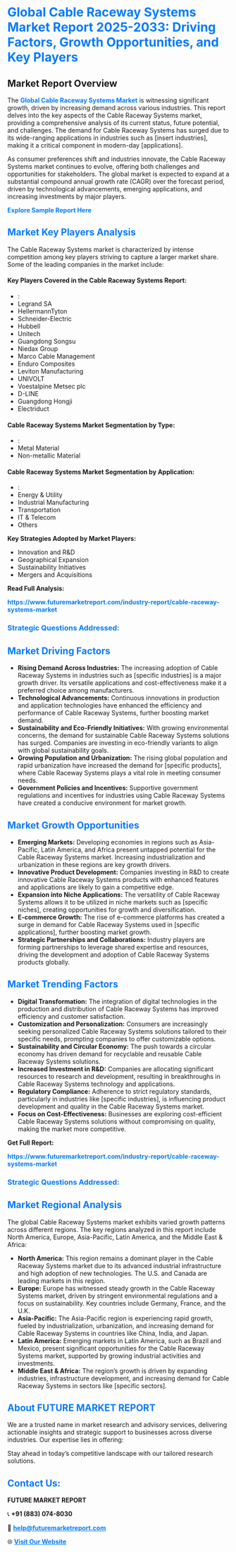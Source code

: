 <h1 style="color: #007BFF;">Global Cable Raceway Systems Market Report 2025-2033: Driving Factors, Growth Opportunities, and Key Players</h1>

<section id="overview">
<h2>Market Report Overview</h2>
<p>The <a href="https://www.futuremarketreport.com/industry-report/cable-raceway-systems-market" style="color: #007BFF; text-decoration: none;"><strong>Global Cable Raceway Systems Market</strong></a> is witnessing significant growth, driven by increasing demand across various industries. This report delves into the key aspects of the Cable Raceway Systems market, providing a comprehensive analysis of its current status, future potential, and challenges. The demand for Cable Raceway Systems has surged due to its wide-ranging applications in industries such as [insert industries], making it a critical component in modern-day [applications].</p>
<p>As consumer preferences shift and industries innovate, the Cable Raceway Systems market continues to evolve, offering both challenges and opportunities for stakeholders. The global market is expected to expand at a substantial compound annual growth rate (CAGR) over the forecast period, driven by technological advancements, emerging applications, and increasing investments by major players.</p>
</section>

<section id="overview">
<p><a href="https://www.futuremarketreport.com/request-sample/reportId=58972" style="color: #007BFF; text-decoration: none;"><strong>Explore Sample Report Here</strong></a></p>
</section>

<section id="key-players">
<h2 style="color: #007BFF;">Market Key Players Analysis</h2>
<p>The Cable Raceway Systems market is characterized by intense competition among key players striving to capture a larger market share. Some of the leading companies in the market include:</p>
<h4>Key Players Covered in the Cable Raceway Systems Report:</h4>
<ul><li>:</li><li>Legrand SA</li><li>HellermannTyton</li><li>Schneider-Electric</li><li>Hubbell</li><li>Unitech</li><li>Guangdong Songsu</li><li>Niedax Group</li><li>Marco Cable Management</li><li>Enduro Composites</li><li>Leviton Manufacturing</li><li>UNIVOLT</li><li>Voestalpine Metsec plc</li><li>D-LINE</li><li>Guangdong Hongji</li><li>Electriduct</li></ul>
<h4>Cable Raceway Systems Market Segmentation by Type:</h4>
<ul><li>:</li><li>Metal Material</li><li>Non-metallic Material</li></ul>

<h4>Cable Raceway Systems Market Segmentation by Application:</h4>
<ul><li>:</li><li>Energy &amp; Utility</li><li>Industrial Manufacturing</li><li>Transportation</li><li>IT &amp; Telecom</li><li>Others</li></ul>
<p><strong>Key Strategies Adopted by Market Players:</strong></p>
<ul>
<li>Innovation and R&D</li>
<li>Geographical Expansion</li>
<li>Sustainability Initiatives</li>
<li>Mergers and Acquisitions</li>
</ul>
</section>

<section>
<p><strong>Read Full Analysis: </strong></p><a href="https://www.futuremarketreport.com/industry-report/cable-raceway-systems-market" style="color: #007BFF; text-decoration: none;"><strong>https://www.futuremarketreport.com/industry-report/cable-raceway-systems-market</strong></a>
<h3 style="color: #007BFF;">Strategic Questions Addressed:</h3>
</section>

<section id="driving-factors">
<h2 style="color: #007BFF;">Market Driving Factors</h2>
<ul>
<li><strong>Rising Demand Across Industries:</strong> The increasing adoption of Cable Raceway Systems in industries such as [specific industries] is a major growth driver. Its versatile applications and cost-effectiveness make it a preferred choice among manufacturers.</li>
<li><strong>Technological Advancements:</strong> Continuous innovations in production and application technologies have enhanced the efficiency and performance of Cable Raceway Systems, further boosting market demand.</li>
<li><strong>Sustainability and Eco-Friendly Initiatives:</strong> With growing environmental concerns, the demand for sustainable Cable Raceway Systems solutions has surged. Companies are investing in eco-friendly variants to align with global sustainability goals.</li>
<li><strong>Growing Population and Urbanization:</strong> The rising global population and rapid urbanization have increased the demand for [specific products], where Cable Raceway Systems plays a vital role in meeting consumer needs.</li>
<li><strong>Government Policies and Incentives:</strong> Supportive government regulations and incentives for industries using Cable Raceway Systems have created a conducive environment for market growth.</li>
</ul>
</section>

<section id="growth-opportunities">
<h2 style="color: #007BFF;">Market Growth Opportunities</h2>
<ul>
<li><strong>Emerging Markets:</strong> Developing economies in regions such as Asia-Pacific, Latin America, and Africa present untapped potential for the Cable Raceway Systems market. Increasing industrialization and urbanization in these regions are key growth drivers.</li>
<li><strong>Innovative Product Development:</strong> Companies investing in R&D to create innovative Cable Raceway Systems products with enhanced features and applications are likely to gain a competitive edge.</li>
<li><strong>Expansion into Niche Applications:</strong> The versatility of Cable Raceway Systems allows it to be utilized in niche markets such as [specific niches], creating opportunities for growth and diversification.</li>
<li><strong>E-commerce Growth:</strong> The rise of e-commerce platforms has created a surge in demand for Cable Raceway Systems used in [specific applications], further boosting market growth.</li>
<li><strong>Strategic Partnerships and Collaborations:</strong> Industry players are forming partnerships to leverage shared expertise and resources, driving the development and adoption of Cable Raceway Systems products globally.</li>
</ul>
</section>

<section id="trending-factors">
<h2 style="color: #007BFF;">Market Trending Factors</h2>
<ul>
<li><strong>Digital Transformation:</strong> The integration of digital technologies in the production and distribution of Cable Raceway Systems has improved efficiency and customer satisfaction.</li>
<li><strong>Customization and Personalization:</strong> Consumers are increasingly seeking personalized Cable Raceway Systems solutions tailored to their specific needs, prompting companies to offer customizable options.</li>
<li><strong>Sustainability and Circular Economy:</strong> The push towards a circular economy has driven demand for recyclable and reusable Cable Raceway Systems solutions.</li>
<li><strong>Increased Investment in R&D:</strong> Companies are allocating significant resources to research and development, resulting in breakthroughs in Cable Raceway Systems technology and applications.</li>
<li><strong>Regulatory Compliance:</strong> Adherence to strict regulatory standards, particularly in industries like [specific industries], is influencing product development and quality in the Cable Raceway Systems market.</li>
<li><strong>Focus on Cost-Effectiveness:</strong> Businesses are exploring cost-efficient Cable Raceway Systems solutions without compromising on quality, making the market more competitive.</li>
</ul>
</section>

<section>
<p><strong>Get Full Report: </strong></p><a href="https://www.futuremarketreport.com/industry-report/cable-raceway-systems-market" style="color: #007BFF; text-decoration: none;"><strong>https://www.futuremarketreport.com/industry-report/cable-raceway-systems-market</strong></a>
<h3 style="color: #007BFF;">Strategic Questions Addressed:</h3>
</section>


<section id="regional-analysis">
<h2 style="color: #007BFF;">Market Regional Analysis</h2>
<p>The global Cable Raceway Systems market exhibits varied growth patterns across different regions. The key regions analyzed in this report include North America, Europe, Asia-Pacific, Latin America, and the Middle East & Africa:</p>
<ul>
<li><strong>North America:</strong> This region remains a dominant player in the Cable Raceway Systems market due to its advanced industrial infrastructure and high adoption of new technologies. The U.S. and Canada are leading markets in this region.</li>
<li><strong>Europe:</strong> Europe has witnessed steady growth in the Cable Raceway Systems market, driven by stringent environmental regulations and a focus on sustainability. Key countries include Germany, France, and the U.K.</li>
<li><strong>Asia-Pacific:</strong> The Asia-Pacific region is experiencing rapid growth, fueled by industrialization, urbanization, and increasing demand for Cable Raceway Systems in countries like China, India, and Japan.</li>
<li><strong>Latin America:</strong> Emerging markets in Latin America, such as Brazil and Mexico, present significant opportunities for the Cable Raceway Systems market, supported by growing industrial activities and investments.</li>
<li><strong>Middle East & Africa:</strong> The region’s growth is driven by expanding industries, infrastructure development, and increasing demand for Cable Raceway Systems in sectors like [specific sectors].</li>
</ul>
</section>

<footer>
<h2 style="color: #007BFF;">About FUTURE MARKET REPORT</h2>
<p>We are a trusted name in market research and advisory services, delivering actionable insights and strategic support to businesses across diverse industries. Our expertise lies in offering:</p>

<p>Stay ahead in today’s competitive landscape with our tailored research solutions.</p>

<h2 style="color: #007BFF;">Contact Us:</h2>
<p><strong>FUTURE MARKET REPORT</strong></p>
<p>📞 <strong>+91 (883) 074-8030</strong></p>
<p>📧 <strong><a href="mailto:help@futuremarketreport.com" style="color: #007BFF;">help@futuremarketreport.com</a></strong></p>
<p>🌐 <strong><a href="https://www.futuremarketreport.com/" style="color: #007BFF;">Visit Our Website</a></strong></p>
</footer>